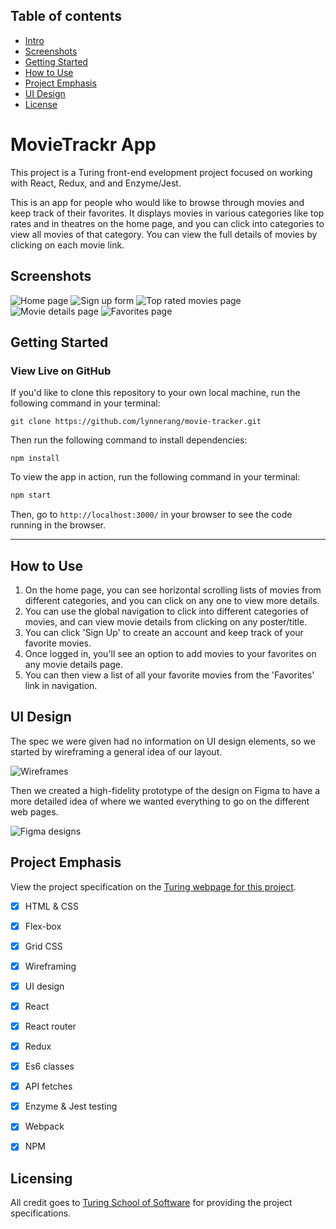 

## Table of contents
* [Intro](#MovieTrackr-App)
* [Screenshots](#Screenshots)
* [Getting Started](#Getting-Started)
* [How to Use](#How-to-Use)
* [Project Emphasis](#Project-Emphasis)
* [UI Design](#UI-Design)
* [License](#License)


# MovieTrackr App

This project is a Turing front-end evelopment project focused on working with React, Redux, and and Enzyme/Jest.

This is an app for people who would like to browse through movies and keep track of their favorites.  It displays movies in various categories like top rates and in theatres on the home page, and you can click into categories to view all movies of that category.  You can view the full details of movies by clicking on each movie link.


## Screenshots

![Home page](/src/screenshots/1.png)
![Sign up form](/src/screenshots/2.png)
![Top rated movies page](/src/screenshots/3.png)
![Movie details page](/src/screenshots/4.png)
![Favorites page](/src/screenshots/5.png)


## Getting Started

### View Live on GitHub

If you'd like to clone this repository to your own local machine, run the following command in your terminal:

```shell
git clone https://github.com/lynnerang/movie-tracker.git
```

Then run the following command to install dependencies:

```shell
npm install
```

To view the app in action, run the following command in your terminal:

```bash
npm start
```

Then, go to `http://localhost:3000/` in your browser to see the code running in the browser.

---

## How to Use

1. On the home page, you can see horizontal scrolling lists of movies from different categories, and you can click on any one to view more details.
2. You can use the global navigation to click into different categories of movies, and can view movie details from clicking on any poster/title.
3. You can click 'Sign Up' to create an account and keep track of your favorite movies.
4. Once logged in, you'll see an option to add movies to your favorites on any movie details page.
5. You can then view a list of all your favorite movies from the 'Favorites' link in navigation.


## UI Design

The spec we were given had no information on UI design elements, so we started by wireframing a general idea of our layout.  

![Wireframes](/src/screenshots/6.png)

Then we created a high-fidelity prototype of the design on Figma to have a more detailed idea of where we wanted everything to go on the different web pages.

![Figma designs](/src/screenshots/7.png)


## Project Emphasis

View the project specification on the <a href="http://frontend.turing.io/projects/movie-tracker.html">Turing webpage for this project</a>.

- [x] HTML & CSS 
- [x] Flex-box
- [x] Grid CSS
- [x] Wireframing
- [x] UI design
- [x] React
- [x] React router
- [x] Redux
- [x] Es6 classes
- [x] API fetches
- [x] Enzyme & Jest testing
- [x] Webpack
- [x] NPM


## Licensing

All credit goes to <a href="turing.io">Turing School of Software</a> for providing the project specifications.
